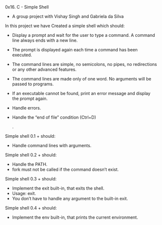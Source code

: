 0x16. C - Simple Shell
- A group project with Vishay Singh and Gabriela da Silva

In this project we have Created a simple shell which should:
- Display a prompt and wait for the user to type a command. A command line always ends with a new line.
- The prompt is displayed again each time a command has been executed.
- The command lines are simple, no semicolons, no pipes, no redirections or any other advanced features.
- The command lines are made only of one word. No arguments will be passed to programs.
- If an executable cannot be found, print an error message and display the prompt again.
- Handle errors.
- Handle the “end of file” condition (Ctrl+D)


	.

Simple shell 0.1 + should:
- Handle command lines with arguments.

Simple shell 0.2 + should:
- Handle the PATH.
- fork must not be called if the command doesn’t exist.

Simple shell 0.3 + should:
- Implement the exit built-in, that exits the shell.
- Usage: exit.
- You don’t have to handle any argument to the built-in exit.

Simple shell 0.4 + should:
- Implement the env built-in, that prints the current environment.
